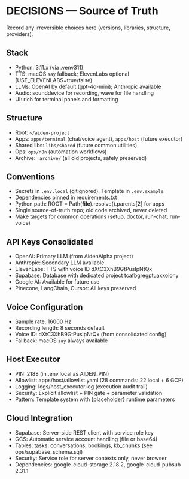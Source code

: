 # DECISIONS — Source of Truth

Record any irreversible choices here (versions, libraries, structure, providers).

## Stack
- Python: 3.11.x (via .venv311)
- TTS: macOS `say` fallback; ElevenLabs optional (USE_ELEVENLABS=true/false)
- LLMs: OpenAI by default (gpt-4o-mini); Anthropic available
- Audio: sounddevice for recording, wave for file handling
- UI: rich for terminal panels and formatting

## Structure
- Root: `~/aiden-project`
- Apps: `apps/terminal` (chat/voice agent), `apps/host` (future executor)
- Shared libs: `libs/shared` (future common utilities)
- Ops: `ops/n8n` (automation workflows)
- Archive: `_archive/` (all old projects, safely preserved)

## Conventions
- Secrets in `.env.local` (gitignored). Template in `.env.example`.
- Dependencies pinned in requirements.txt
- Python path: ROOT = Path(__file__).resolve().parents[2] for apps
- Single source-of-truth repo; old code archived, never deleted
- Make targets for common operations (setup, doctor, run-chat, run-voice)

## API Keys Consolidated
- OpenAI: Primary LLM (from AidenAlpha project)
- Anthropic: Secondary LLM available
- ElevenLabs: TTS with voice ID dXtC3XhB9GtPusIpNtQx
- Supabase: Database with dedicated project tcafbgregptuaxxoiony
- Google AI: Available for future use
- Pinecone, LangChain, Cursor: All keys preserved

## Voice Configuration
- Sample rate: 16000 Hz
- Recording length: 8 seconds default
- Voice ID: dXtC3XhB9GtPusIpNtQx (from consolidated config)
- Fallback: macOS `say` always available

## Host Executor
- PIN: 2188 (in .env.local as AIDEN_PIN)
- Allowlist: apps/host/allowlist.yaml (28 commands: 22 local + 6 GCP)
- Logging: logs/host_executor.log (execution audit trail)
- Security: Explicit allowlist + PIN gate + parameter validation
- Pattern: Template system with {placeholder} runtime parameters

## Cloud Integration
- Supabase: Server-side REST client with service role key
- GCS: Automatic service account handling (file or base64)
- Tables: tasks, conversations, bookings, kb_chunks (see ops/supabase_schema.sql)
- Security: Service role for server contexts only, never browser
- Dependencies: google-cloud-storage 2.18.2, google-cloud-pubsub 2.31.1